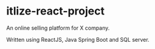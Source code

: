 # itlize-react-project

An online selling platform for X company.

Written using ReactJS, Java Spring Boot and SQL server.
